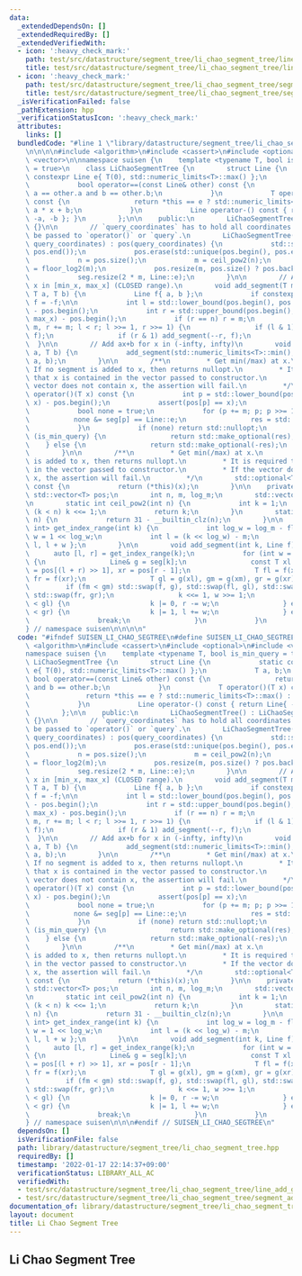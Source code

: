 ```yaml
---
data:
  _extendedDependsOn: []
  _extendedRequiredBy: []
  _extendedVerifiedWith:
  - icon: ':heavy_check_mark:'
    path: test/src/datastructure/segment_tree/li_chao_segment_tree/line_add_get_min.test.cpp
    title: test/src/datastructure/segment_tree/li_chao_segment_tree/line_add_get_min.test.cpp
  - icon: ':heavy_check_mark:'
    path: test/src/datastructure/segment_tree/li_chao_segment_tree/segment_add_get_min.test.cpp
    title: test/src/datastructure/segment_tree/li_chao_segment_tree/segment_add_get_min.test.cpp
  _isVerificationFailed: false
  _pathExtension: hpp
  _verificationStatusIcon: ':heavy_check_mark:'
  attributes:
    links: []
  bundledCode: "#line 1 \"library/datastructure/segment_tree/li_chao_segment_tree.hpp\"\
    \n\n\n\n#include <algorithm>\n#include <cassert>\n#include <optional>\n#include\
    \ <vector>\n\nnamespace suisen {\n    template <typename T, bool is_min_query\
    \ = true>\n    class LiChaoSegmentTree {\n        struct Line {\n            static\
    \ constexpr Line e{ T(0), std::numeric_limits<T>::max() };\n            T a, b;\n\
    \            bool operator==(const Line& other) const {\n                return\
    \ a == other.a and b == other.b;\n            }\n            T operator()(T x)\
    \ const {\n                return *this == e ? std::numeric_limits<T>::max() :\
    \ a * x + b;\n            }\n            Line operator-() const { return Line{\
    \ -a, -b }; }\n        };\n\n    public:\n        LiChaoSegmentTree() : LiChaoSegmentTree(std::vector<T>{})\
    \ {}\n\n        // `query_coordinates` has to hold all coordinates x that will\
    \ be passed to `operator()` or `query`.\n        LiChaoSegmentTree(const std::vector<T>&\
    \ query_coordinates) : pos(query_coordinates) {\n            std::sort(pos.begin(),\
    \ pos.end());\n            pos.erase(std::unique(pos.begin(), pos.end()), pos.end());\n\
    \            n = pos.size();\n            m = ceil_pow2(n);\n            log_m\
    \ = floor_log2(m);\n            pos.resize(m, pos.size() ? pos.back() : T(0));\n\
    \            seg.resize(2 * m, Line::e);\n        }\n\n        // Add ax+b for\
    \ x in [min_x, max_x] (CLOSED range).\n        void add_segment(T min_x, T max_x,\
    \ T a, T b) {\n            Line f{ a, b };\n            if constexpr (not is_min_query)\
    \ f = -f;\n\n            int l = std::lower_bound(pos.begin(), pos.end(), min_x)\
    \ - pos.begin();\n            int r = std::upper_bound(pos.begin(), pos.end(),\
    \ max_x) - pos.begin();\n            if (r == n) r = m;\n            for (l +=\
    \ m, r += m; l < r; l >>= 1, r >>= 1) {\n                if (l & 1) add_segment(l++,\
    \ f);\n                if (r & 1) add_segment(--r, f);\n            }\n      \
    \  }\n\n        // Add ax+b for x in (-infty, infty)\n        void add_line(T\
    \ a, T b) {\n            add_segment(std::numeric_limits<T>::min(), std::numeric_limits<T>::max(),\
    \ a, b);\n        }\n\n        /**\n         * Get min(/max) at x.\n         *\
    \ If no segment is added to x, then returns nullopt.\n         * It is required\
    \ that x is contained in the vector passed to constructor.\n         * If the\
    \ vector does not contain x, the assertion will fail.\n         */\n        std::optional<T>\
    \ operator()(T x) const {\n            int p = std::lower_bound(pos.begin(), pos.end(),\
    \ x) - pos.begin();\n            assert(pos[p] == x);\n            T res = std::numeric_limits<T>::max();\n\
    \            bool none = true;\n            for (p += m; p; p >>= 1) {\n     \
    \           none &= seg[p] == Line::e;\n                res = std::min(res, seg[p](x));\n\
    \            }\n            if (none) return std::nullopt;\n            if constexpr\
    \ (is_min_query) {\n                return std::make_optional(res);\n        \
    \    } else {\n                return std::make_optional(-res);\n            }\n\
    \        }\n\n        /**\n         * Get min(/max) at x.\n         * If no segment\
    \ is added to x, then returns nullopt.\n         * It is required that x is contained\
    \ in the vector passed to constructor.\n         * If the vector does not contain\
    \ x, the assertion will fail.\n         */\n        std::optional<T> query(T x)\
    \ const {\n            return (*this)(x);\n        }\n\n    private:\n       \
    \ std::vector<T> pos;\n        int n, m, log_m;\n        std::vector<Line> seg;\n\
    \n        static int ceil_pow2(int n) {\n            int k = 1;\n            while\
    \ (k < n) k <<= 1;\n            return k;\n        }\n        static int floor_log2(int\
    \ n) {\n            return 31 - __builtin_clz(n);\n        }\n\n        std::pair<int,\
    \ int> get_index_range(int k) {\n            int log_w = log_m - floor_log2(k),\
    \ w = 1 << log_w;\n            int l = (k << log_w) - m;\n            return {\
    \ l, l + w };\n        }\n\n        void add_segment(int k, Line f) {\n      \
    \      auto [l, r] = get_index_range(k);\n            for (int w = r - l; w;)\
    \ {\n                Line& g = seg[k];\n                const T xl = pos[l], xm\
    \ = pos[(l + r) >> 1], xr = pos[r - 1];\n                T fl = f(xl), fm = f(xm),\
    \ fr = f(xr);\n                T gl = g(xl), gm = g(xm), gr = g(xr);\n       \
    \         if (fm < gm) std::swap(f, g), std::swap(fl, gl), std::swap(fm, gm),\
    \ std::swap(fr, gr);\n                k <<= 1, w >>= 1;\n                if (fl\
    \ < gl) {\n                    k |= 0, r -= w;\n                } else if (fr\
    \ < gr) {\n                    k |= 1, l += w;\n                } else {\n   \
    \                 break;\n                }\n            }\n        }\n    };\n\
    } // namespace suisen\n\n\n\n"
  code: "#ifndef SUISEN_LI_CHAO_SEGTREE\n#define SUISEN_LI_CHAO_SEGTREE\n\n#include\
    \ <algorithm>\n#include <cassert>\n#include <optional>\n#include <vector>\n\n\
    namespace suisen {\n    template <typename T, bool is_min_query = true>\n    class\
    \ LiChaoSegmentTree {\n        struct Line {\n            static constexpr Line\
    \ e{ T(0), std::numeric_limits<T>::max() };\n            T a, b;\n           \
    \ bool operator==(const Line& other) const {\n                return a == other.a\
    \ and b == other.b;\n            }\n            T operator()(T x) const {\n  \
    \              return *this == e ? std::numeric_limits<T>::max() : a * x + b;\n\
    \            }\n            Line operator-() const { return Line{ -a, -b }; }\n\
    \        };\n\n    public:\n        LiChaoSegmentTree() : LiChaoSegmentTree(std::vector<T>{})\
    \ {}\n\n        // `query_coordinates` has to hold all coordinates x that will\
    \ be passed to `operator()` or `query`.\n        LiChaoSegmentTree(const std::vector<T>&\
    \ query_coordinates) : pos(query_coordinates) {\n            std::sort(pos.begin(),\
    \ pos.end());\n            pos.erase(std::unique(pos.begin(), pos.end()), pos.end());\n\
    \            n = pos.size();\n            m = ceil_pow2(n);\n            log_m\
    \ = floor_log2(m);\n            pos.resize(m, pos.size() ? pos.back() : T(0));\n\
    \            seg.resize(2 * m, Line::e);\n        }\n\n        // Add ax+b for\
    \ x in [min_x, max_x] (CLOSED range).\n        void add_segment(T min_x, T max_x,\
    \ T a, T b) {\n            Line f{ a, b };\n            if constexpr (not is_min_query)\
    \ f = -f;\n\n            int l = std::lower_bound(pos.begin(), pos.end(), min_x)\
    \ - pos.begin();\n            int r = std::upper_bound(pos.begin(), pos.end(),\
    \ max_x) - pos.begin();\n            if (r == n) r = m;\n            for (l +=\
    \ m, r += m; l < r; l >>= 1, r >>= 1) {\n                if (l & 1) add_segment(l++,\
    \ f);\n                if (r & 1) add_segment(--r, f);\n            }\n      \
    \  }\n\n        // Add ax+b for x in (-infty, infty)\n        void add_line(T\
    \ a, T b) {\n            add_segment(std::numeric_limits<T>::min(), std::numeric_limits<T>::max(),\
    \ a, b);\n        }\n\n        /**\n         * Get min(/max) at x.\n         *\
    \ If no segment is added to x, then returns nullopt.\n         * It is required\
    \ that x is contained in the vector passed to constructor.\n         * If the\
    \ vector does not contain x, the assertion will fail.\n         */\n        std::optional<T>\
    \ operator()(T x) const {\n            int p = std::lower_bound(pos.begin(), pos.end(),\
    \ x) - pos.begin();\n            assert(pos[p] == x);\n            T res = std::numeric_limits<T>::max();\n\
    \            bool none = true;\n            for (p += m; p; p >>= 1) {\n     \
    \           none &= seg[p] == Line::e;\n                res = std::min(res, seg[p](x));\n\
    \            }\n            if (none) return std::nullopt;\n            if constexpr\
    \ (is_min_query) {\n                return std::make_optional(res);\n        \
    \    } else {\n                return std::make_optional(-res);\n            }\n\
    \        }\n\n        /**\n         * Get min(/max) at x.\n         * If no segment\
    \ is added to x, then returns nullopt.\n         * It is required that x is contained\
    \ in the vector passed to constructor.\n         * If the vector does not contain\
    \ x, the assertion will fail.\n         */\n        std::optional<T> query(T x)\
    \ const {\n            return (*this)(x);\n        }\n\n    private:\n       \
    \ std::vector<T> pos;\n        int n, m, log_m;\n        std::vector<Line> seg;\n\
    \n        static int ceil_pow2(int n) {\n            int k = 1;\n            while\
    \ (k < n) k <<= 1;\n            return k;\n        }\n        static int floor_log2(int\
    \ n) {\n            return 31 - __builtin_clz(n);\n        }\n\n        std::pair<int,\
    \ int> get_index_range(int k) {\n            int log_w = log_m - floor_log2(k),\
    \ w = 1 << log_w;\n            int l = (k << log_w) - m;\n            return {\
    \ l, l + w };\n        }\n\n        void add_segment(int k, Line f) {\n      \
    \      auto [l, r] = get_index_range(k);\n            for (int w = r - l; w;)\
    \ {\n                Line& g = seg[k];\n                const T xl = pos[l], xm\
    \ = pos[(l + r) >> 1], xr = pos[r - 1];\n                T fl = f(xl), fm = f(xm),\
    \ fr = f(xr);\n                T gl = g(xl), gm = g(xm), gr = g(xr);\n       \
    \         if (fm < gm) std::swap(f, g), std::swap(fl, gl), std::swap(fm, gm),\
    \ std::swap(fr, gr);\n                k <<= 1, w >>= 1;\n                if (fl\
    \ < gl) {\n                    k |= 0, r -= w;\n                } else if (fr\
    \ < gr) {\n                    k |= 1, l += w;\n                } else {\n   \
    \                 break;\n                }\n            }\n        }\n    };\n\
    } // namespace suisen\n\n\n#endif // SUISEN_LI_CHAO_SEGTREE\n"
  dependsOn: []
  isVerificationFile: false
  path: library/datastructure/segment_tree/li_chao_segment_tree.hpp
  requiredBy: []
  timestamp: '2022-01-17 22:14:37+09:00'
  verificationStatus: LIBRARY_ALL_AC
  verifiedWith:
  - test/src/datastructure/segment_tree/li_chao_segment_tree/line_add_get_min.test.cpp
  - test/src/datastructure/segment_tree/li_chao_segment_tree/segment_add_get_min.test.cpp
documentation_of: library/datastructure/segment_tree/li_chao_segment_tree.hpp
layout: document
title: Li Chao Segment Tree
---
```

## Li Chao Segment Tree
